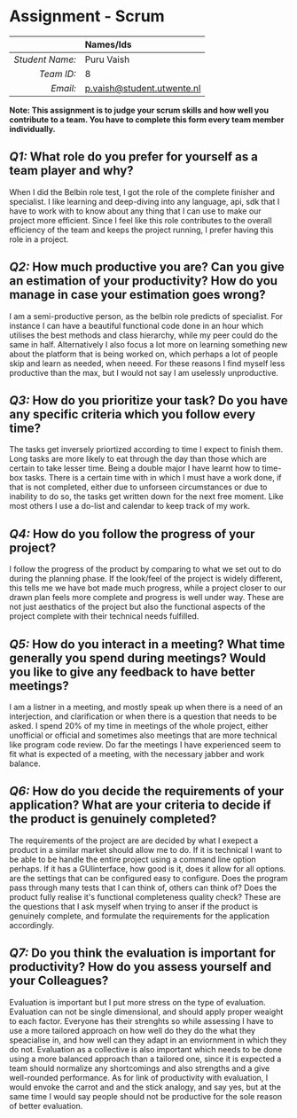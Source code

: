 # Assignment - Scrum

|                 | **Names/Ids**                |
|----------------:|:---------------              |
| *Student Name:* |Puru Vaish                    |
| *Team ID:*      |8                             |
| *Email:*        |p.vaish@student.utwente.nl    |                      


**Note: This assignment is to judge your scrum skills and how well you contribute to a team. You have to complete this form every team member individually.** 

## *Q1:* What role do you prefer for yourself as a team player and why?

When I did the Belbin role test, I got the role of the complete finisher and specialist. I like learning and deep-diving into any language, api, sdk that I have to work with to know about any thing that I can use to make our project more efficient. Since I feel like this role contributes to the overall efficiency of the team and keeps the project running, I prefer having this role in a project.

## *Q2:* How much productive you are? Can you give an estimation of your productivity? How do you manage in case your estimation goes wrong?

I am a semi-productive person, as the belbin role predicts of specialist. For instance I can have a beautiful functional code done in an hour which utilises the best methods and class hierarchy, while my peer could do the same in half. Alternatively I also focus a lot more on learning something new about the platform that is being worked on, which perhaps a lot of people skip and learn as needed, when neeed. For these reasons I find myself less productive than the max, but I would not say I am uselessly unproductive.

## *Q3:* How do you prioritize your task? Do you have any specific criteria which you follow every time?

The tasks get inversely priortized according to time I expect to finish them. Long tasks are more likely to eat through the day than those which are certain to take lesser time. Being a double major I have learnt how to time-box tasks. There is a certain time with in which I must have a work done, if that is not completed, either due to unforseen circumstances or due to inability to do so, the tasks get written down for the next free moment. Like most others I use a do-list and calendar to keep track of my work.

## *Q4:* How do you follow the progress of your project?

I follow the progress of the product by comparing to what we set out to do during the planning phase. If the look/feel of the project is widely different, this tells me we have bot made much progress, while a project closer to our drawn plan feels more complete and progress is well under way. These are not just aesthatics of the project but also the functional aspects of the project complete with their technical needs fulfilled.

## *Q5:* How do you interact in a meeting? What time generally you spend during meetings? Would you like to give any feedback to have better meetings?

I am a listner in a meeting, and mostly speak up when there is a need of an interjection, and clarification or when there is a question that needs to be asked. I spend 20% of my time in meetings of the whole project, either unofficial or official and sometimes also meetings that are more technical like program code review. Do far the meetings I have experienced seem to fit what is expected of a meeting, with the necessary jabber and work balance.

## *Q6:* How do you decide the requirements of your application? What are your criteria to decide if the product is genuinely completed?

The requirements of the project are are decided by what I exepect a product in a similar market should allow me to do. If it is technical I want to be able to be handle the entire project using a command line option perhaps. If it has a GUIinterface, how good is it, does it allow for all options. are the settings that can be configured easy to configure. Does the program pass through many tests that I can think of, others can think of? Does the product fully realise it's functional completeness quality check? These are the questions that I ask myself when trying to anser if the product is genuinely complete, and formulate the requirements for the application accordingly.

## *Q7:* Do you think the evaluation is important for productivity? How do you assess yourself and your Colleagues? 

Evaluation is important but I put more stress on the type of evaluation. Evaluation can not be single dimensional, and should apply proper weaight to each factor. Everyone has their strenghts so while assessing I have to use a more tailored approach on how well do they do the what they speacialise in, and how well can they adapt in an enviornment in which they do not. Evaluation as a collective is also important which needs to be done using a more balanced approach than a tailored one, since it is expected a team should normalize any shortcomings and also strengths and a give well-rounded performance. As for link of productivity with evaluation, I would envoke the carrot and and the stick analogy, and say yes, but at the same time I would say people should not be productive for the sole reason of better evaluation.
<!--stackedit_data:
eyJoaXN0b3J5IjpbLTExMDQ0OTI1NTBdfQ==
-->